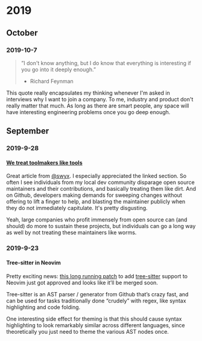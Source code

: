 # 2019

## October

### 2019-10-7

> ”I don't know anything, but I do know that everything is interesting if you go into it deeply enough.”
> - Richard Feynman

This quote really encapsulates my thinking whenever I'm asked in interviews why I want to join a company. To me, industry and product don't really matter that much. As long as there are smart people, any space will have interesting engineering problems once you go deep enough.

## September

### 2019-9-28

#### [We treat toolmakers like tools](https://www.swyx.io/writing/js-tooling/#we-treat-toolmakers-like-tools)

Great article from [@swyx](https://www.swyx.io/). I especially appreciated the linked section. So often I see individuals from my local dev community disparage open source maintainers and their contributions, and basically treating them like dirt. And on Github, developers making demands for sweeping changes without offering to lift a finger to help, and blasting the maintainer publicly when they do not immediately capitulate. It's pretty disgusting.

Yeah, large companies who profit immensely from open source can (and should) do more to sustain these projects, but individuals can go a long way as well by not treating these maintainers like worms.

### 2019-9-23

#### Tree-sitter in Neovim

Pretty exciting news: [this long running patch](https://github.com/neovim/neovim/pull/10124) to add [tree-sitter](https://github.com/tree-sitter/tree-sitter) support to Neovim just got approved and looks like it’ll be merged soon.

Tree-sitter is an AST parser / generator from Github that’s crazy fast, and can be used for tasks traditionally done “crudely” with regex, like syntax highlighting and code folding.

One interesting side effect for theming is that this should cause syntax highlighting to look remarkably similar across different languages, since theoretically you just need to theme the various AST nodes once.
